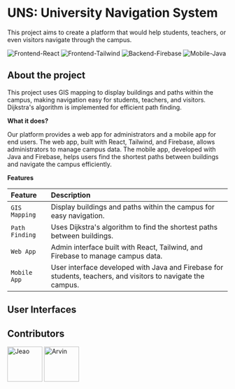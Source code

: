 # UNS: University Navigation System
<p>This project aims to create a platform that would help students, teachers, or even visitors navigate through the campus.</p>

![Frontend-React](https://img.shields.io/badge/Frontend-React-green?style=flat-square)
![Frontend-Tailwind](https://img.shields.io/badge/Frontend-Tailwind-green?style=flat-square)
![Backend-Firebase](https://img.shields.io/badge/Backend-Firebase-blue?style=flat-square)
![Mobile-Java](https://img.shields.io/badge/Mobile-Java-yellow?style=flat-square)

## About the project
<p>This project uses GIS mapping to display buildings and paths within the campus, making navigation easy for students, teachers, and visitors. Dijkstra's algorithm is implemented for efficient path finding.</p>

<p><b>What it does?</b></p>
<p>Our platform provides a web app for administrators and a mobile app for end users. The web app, built with React, Tailwind, and Firebase, allows administrators to manage campus data. The mobile app, developed with Java and Firebase, helps users find the shortest paths between buildings and navigate the campus efficiently.</p>

<p><b>Features</b></p>

| Feature | Description |
|:---------------|:-----|
| `GIS Mapping` | Display buildings and paths within the campus for easy navigation. |
| `Path Finding` | Uses Dijkstra's algorithm to find the shortest paths between buildings. |
| `Web App` | Admin interface built with React, Tailwind, and Firebase to manage campus data. |
| `Mobile App` | User interface developed with Java and Firebase for students, teachers, and visitors to navigate the campus. |

## User Interfaces


## Contributors
<a href="https://github.com/Jeao13"><img src="https://avatars.githubusercontent.com/u/136776317?v=4" title="Jeao" width="80" height="80"></a>
<a href="https://github.com/arvinmalaluan"><img src="https://avatars.githubusercontent.com/u/113675340?v=4" title="Arvin" width="80" height="80"></a>
<br />
